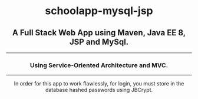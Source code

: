 <div align="center">

# schoolapp-mysql-jsp
## A Full Stack Web App using Maven, Java EE 8, JSP and MySql.

***
### Using Service-Oriented Architecture and MVC.
***
In order for this app to work flawlessly, for login, you must store in the database hashed passwords using JBCrypt.

</div>
